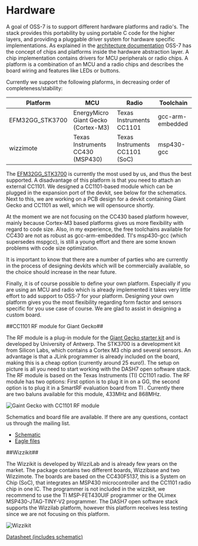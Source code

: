 # Hardware

A goal of OSS-7 is to support different hardware platforms and radio's. 
The stack provides this portability by using portable C code for the higher layers, and providing a pluggable driver system for hardware specific implementations. 
As explained in the [architecture documentation](architecture.md) OSS-7 has the concept of chips and platforms inside the hardware abstraction layer.
A chip implementation contains drivers for MCU peripherals or radio chips. A platform is a combination of an MCU and a radio chips and describes the board wiring and features like LEDs or buttons. 

Currently we support the following plaforms, in decreasing order of completeness/stability:

Platform        | MCU                                   | Radio                         | Toolchain         | 
--------------- | ------------------------------------- | ----------------------------- | ----------------- | 
EFM32GG_STK3700 | EnergyMicro Giant Gecko (Cortex-M3)   | Texas Instruments CC1101      | gcc-arm-embedded  |
wizzimote       | Texas Instruments CC430 (MSP430)      | Texas Instruments CC1101 (SoC)| msp430-gcc        |

The [EFM32GG_STK3700](https://www.silabs.com/products/mcu/lowpower/Pages/efm32gg-stk3700.aspx) is currently the most used by us, and thus the best supported.
A disadvantage of this platform is that you need to attach an external CC1101. We designed a CC1101-based module which can be plugged in the expansion port of the devkit, see below for the schematics.
Next to this, we are working on a PCB design for a devkit containing Giant Gecko and CC1101 as well, which we will opensource shortly.

At the moment we are not focusing on the CC430 based platform however, mainly because Cortex-M3 based platforms gives us more flexibility with regard to code size.
Also, in my experience, the free toolchains available for CC430 are not as robust as gcc-arm-embedded. TI's msp430-gcc (which supersedes mspgcc),
is still a young effort and there are some known problems with code size optimization.

It is important to know that there are a number of parties who are currently in the process of designing devkits which will be commercially available, 
so the choice should increase in the near future.

Finally, it is of course possible to define your own platform. Especially if you are using an MCU and radio which is already implemented it takes very little effort to add support to OSS-7 for your platform.
Designing your own platform gives you the most flexibility regarding form factor and sensors specific for you use case of course. We are glad to assist in designing a custom board.

##CC1101 RF module for Giant Gecko##

The RF module is a plug-in module for the [Giant Gecko starter kit](https://www.silabs.com/products/mcu/lowpower/Pages/efm32gg-stk3700.aspx) and is developed by University of Antwerp. The STK3700 is a development kit from Silicon Labs, which contains a Cortex M3 chip and several sensors. 
An advantage is that a JLink programmer is already included on the board, making this is a cheap option (currently around 25 euro!). The setup on picture is all you need to start working with the DASH7 open software stack. 
The RF module is based on the Texas Instruments (TI) CC1101 radio. The RF module has two options: First option is to plug it in on a GG, the second option is to plug it in a SmartRF evaluation board from TI . 
Currently there are two baluns available for this module, 433MHz and 868MHz. 

![Gaint Gecko with CC1101 RF module](GG_CC1101.jpg)

Schematics and board file are available. If there are any questions, contact us through the mailing list.

* [Schematic](../documents/GG-CC1101_v1.pdf)
* [Eagle files](../documents/GG_CC1101.zip)


##Wizzikit##

The Wizzikit is developed by WizziLab and is already few years on the market. The package contains two different boards, Wizzibase and  two Wizzimote. 
The boards are based on the CC430F5137, this is a System on Chip (SoC), that integrates an MSP430 microcontroller and the CC1101 radio chip in one IC. 
The programmer is not included in the wizzikit, we recommend to use the TI MSP-FET430UIF programmer or the OLimex MSP430-JTAG-TINY-V2 programmer. 
The DASH7 open software stack supports the Wizzilab platform, however this platform receives less testing since we are not focusing on this platform.

![Wizzikit](WizziKit.png)

[Datasheet (includes schematic)](../documents/WizziKit-Datasheet.pdf)


